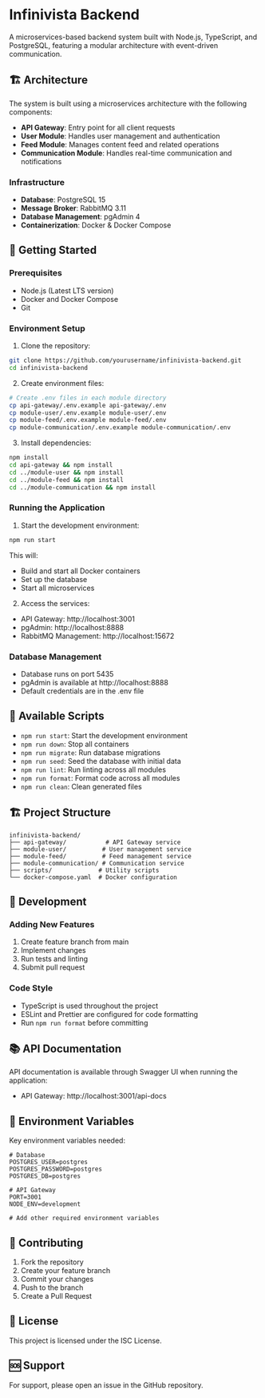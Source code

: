 # Infinivista Backend

A microservices-based backend system built with Node.js, TypeScript, and PostgreSQL, featuring a modular architecture with event-driven communication.

## 🏗 Architecture

The system is built using a microservices architecture with the following components:

- **API Gateway**: Entry point for all client requests
- **User Module**: Handles user management and authentication
- **Feed Module**: Manages content feed and related operations
- **Communication Module**: Handles real-time communication and notifications

### Infrastructure

- **Database**: PostgreSQL 15
- **Message Broker**: RabbitMQ 3.11
- **Database Management**: pgAdmin 4
- **Containerization**: Docker & Docker Compose

## 🚀 Getting Started

### Prerequisites

- Node.js (Latest LTS version)
- Docker and Docker Compose
- Git

### Environment Setup

1. Clone the repository:
```bash
git clone https://github.com/yourusername/infinivista-backend.git
cd infinivista-backend
```

2. Create environment files:
```bash
# Create .env files in each module directory
cp api-gateway/.env.example api-gateway/.env
cp module-user/.env.example module-user/.env
cp module-feed/.env.example module-feed/.env
cp module-communication/.env.example module-communication/.env
```

3. Install dependencies:
```bash
npm install
cd api-gateway && npm install
cd ../module-user && npm install
cd ../module-feed && npm install
cd ../module-communication && npm install
```

### Running the Application

1. Start the development environment:
```bash
npm run start
```

This will:
- Build and start all Docker containers
- Set up the database
- Start all microservices

2. Access the services:
- API Gateway: http://localhost:3001
- pgAdmin: http://localhost:8888
- RabbitMQ Management: http://localhost:15672

### Database Management

- Database runs on port 5435
- pgAdmin is available at http://localhost:8888
- Default credentials are in the .env file

## 📝 Available Scripts

- `npm run start`: Start the development environment
- `npm run down`: Stop all containers
- `npm run migrate`: Run database migrations
- `npm run seed`: Seed the database with initial data
- `npm run lint`: Run linting across all modules
- `npm run format`: Format code across all modules
- `npm run clean`: Clean generated files

## 🏗 Project Structure

```
infinivista-backend/
├── api-gateway/           # API Gateway service
├── module-user/          # User management service
├── module-feed/          # Feed management service
├── module-communication/ # Communication service
├── scripts/             # Utility scripts
└── docker-compose.yaml  # Docker configuration
```

## 🔧 Development

### Adding New Features

1. Create feature branch from main
2. Implement changes
3. Run tests and linting
4. Submit pull request

### Code Style

- TypeScript is used throughout the project
- ESLint and Prettier are configured for code formatting
- Run `npm run format` before committing

## 📚 API Documentation

API documentation is available through Swagger UI when running the application:
- API Gateway: http://localhost:3001/api-docs

## 🔐 Environment Variables

Key environment variables needed:

```env
# Database
POSTGRES_USER=postgres
POSTGRES_PASSWORD=postgres
POSTGRES_DB=postgres

# API Gateway
PORT=3001
NODE_ENV=development

# Add other required environment variables
```

## 🤝 Contributing

1. Fork the repository
2. Create your feature branch
3. Commit your changes
4. Push to the branch
5. Create a Pull Request

## 📄 License

This project is licensed under the ISC License.

## 🆘 Support

For support, please open an issue in the GitHub repository.
